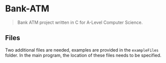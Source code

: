 # Bank-ATM
>Bank ATM project written in C for A-Level Computer Science.

## Files
Two additional files are needed, examples are provided in the `exampleFiles` folder. In the main program, the location of these files needs to be specified.
